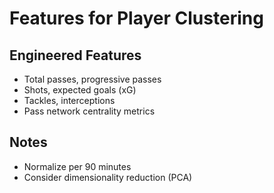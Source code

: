 # Features for Player Clustering

## Engineered Features
- Total passes, progressive passes
- Shots, expected goals (xG)
- Tackles, interceptions
- Pass network centrality metrics

## Notes
- Normalize per 90 minutes
- Consider dimensionality reduction (PCA)
